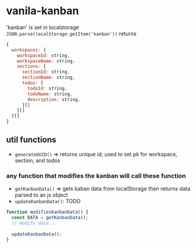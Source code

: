 # vanila-kanban

 'kanban' is set in localstorage <br/>
`JSON.parse(localStorage.getItem('kanban'))` returns
```javascript
{
  workspaces: { 
    workspaceId: string,
    workspaceName: string,
    sections: {
      sectionId: string,
      sectionName: string,
      todos: {
        todoId: string,
        todoName: string,
        description: string,
      }[]
    }[]
  }[]
}
```

## util functions
* `generateUUID()` => returns unique id; used to set pk for workspace, section, and todos

### any function that modifies the kanban will call these function
* `getKanbanData()` => gets kaban data from localStorage then returns data parsed to an js object
* `updateKanbanData()`: TODO

```javascript
function modifiesKanbanData() {
  const DATA = getKanbanData();
  // modify data...
  
  updateKanbanData();
}
```


